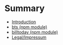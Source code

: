 # Summary

* [Introduction](index.md)
* [bts (npm module)](docs/bts/index.md)
* [billtoday (npm module)](docs/billtoday/index)
* [Legal/Impressum](legal)

